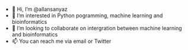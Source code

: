 - 👋 Hi, I’m @allansanyaz
- 👀 I’m interested in Python pogramming, machine learning and bioinformatics
- 💞️ I’m looking to collaborate on intergration between machine learning and bioinformatics
- 📫 You can reach me via email or Twitter

<!---
allansanyaz/allansanyaz is a ✨ special ✨ repository because its `README.md` (this file) appears on your GitHub profile.
You can click the Preview link to take a look at your changes.
--->
